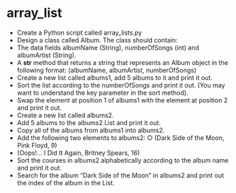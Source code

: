 # array_list

- Create a Python script called array_lists.py
- Design a class called Album. The class  should contain:
- The data fields albumName (String), numberOfSongs (int) and albumArtist (String).
- A __str__ method that returns a string that represents an Album object in the following format:
(albumName, albumArtist, numberOfSongs)
- Create a new list called albums1, add 5 albums to it and print it out.
- Sort the list according to the numberOfSongs and print it out. (You may want to understand the key parameter in the sort method).
- Swap the element at position 1 of albums1 with the element at position 2 and print it out.
- Create a new list called albums2.
- Add 5 albums to the albums2 List and print it out.
- Copy all of the albums from albums1 into albums2.
- Add the following two elements to albums2: ○ (Dark Side of the Moon, Pink Floyd, 9)
- (Oops!... I Did It Again, Britney Spears, 16)
- Sort the courses in albums2 alphabetically according to the album name and print it out.
- Search for the album “Dark Side of the Moon” in albums2 and print out the index of the album in the List.
